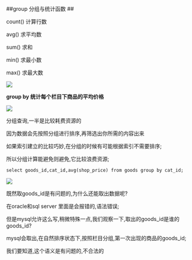##group 分组与统计函数 ##


count() 计算行数

avg() 求平均数

sum() 求和

min() 求最小数

max() 求最大数

![](http://i.imgur.com/eY4kvgf.jpg)


**group by 统计每个栏目下商品的平均价格**

![](http://i.imgur.com/vIG7AUm.jpg)

分组查询,一半是比较耗费资源的

因为数据会先按照分组进行排序,再筛选出你所需的内容出来

如果索引建立的比较巧妙,在分组的时候有可能根据索引不需要排序;

所以分组计算能避免则避免,它比较浪费资源;


    select goods_id,cat_id,avg(shop_price) from goods group by cat_id;

![](http://i.imgur.com/nv5vT9A.jpg)

既然取goods_id是有问题的,为什么还能取出数据呢?

在oracle和sql server 里面是会报错的,语法错误;

但是mysql允许这么写,稍微特殊一点,我们观察一下,取出的goods_id是谁的goods_id?

mysql会取出,在自然排序状态下,按照栏目分组,第一次出现的商品的goods_id;

我们要知道,这个语义是有问题的,不合法的

